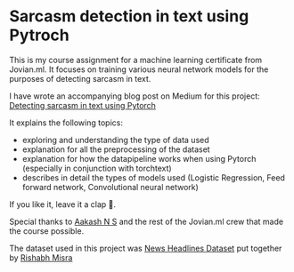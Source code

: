 # Sarcasm detection in text using Pytroch 
This is my course assignment for a machine learning certificate from Jovian.ml. It focuses on training various neural network models for the purposes of detecting sarcasm in text.

I have wrote an accompanying  blog post on Medium for this project:
[Detecting sarcasm in text using Pytorch](https://medium.com/@robisipos/detecting-sarcasm-in-text-using-pytorch-2e1b3c382dfa)

It explains the following topics:
 - exploring and understanding the type of data used
 - explanation for all the preprocessing of the dataset
 - explanation for how the datapipeline works when using Pytorch (especially in conjunction with torchtext)
 - describes in detail the types of models used (Logistic Regression, Feed forward network, Convolutional neural network)
  
  
 If you like it, leave it a clap 👏.
 
 
Special thanks to [Aakash N S](https://medium.com/@aakashns) and the rest of the Jovian.ml crew that made the course possible.

The dataset used in this project was [News Headlines Dataset](https://www.kaggle.com/rmisra/news-headlines-dataset-for-sarcasm-detection) put together by [Rishabh Misra](https://rishabhmisra.github.io/publications/)
